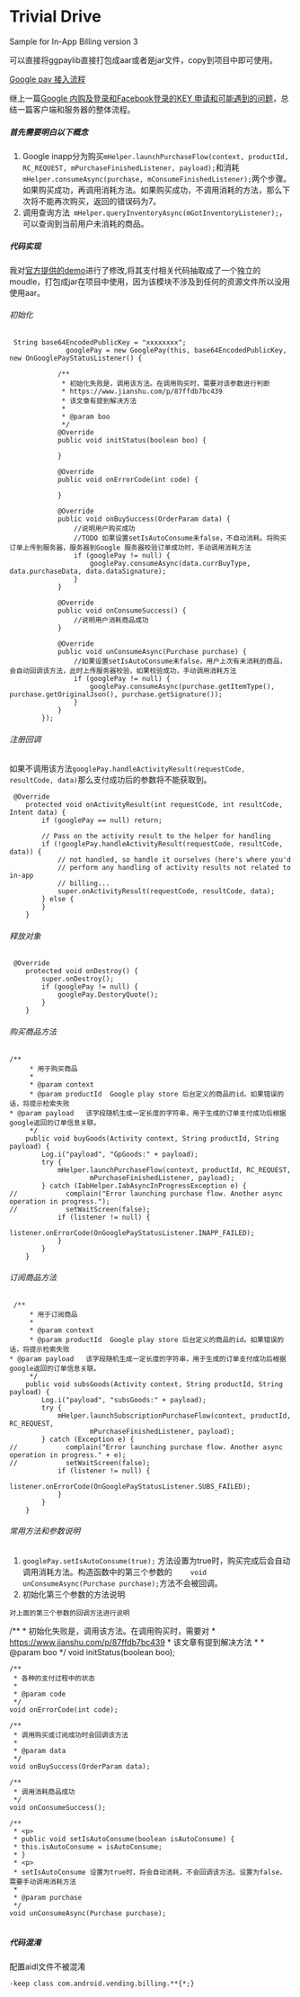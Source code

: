 Trivial Drive
============

Sample for In-App Billing version 3


可以直接将ggpaylib直接打包成aar或者是jar文件，copy到项目中即可使用。

[Google pay 接入流程](https://juejin.im/post/5cf407cbf265da1b700491f5)

继上一篇[Google 内购及登录和Facebook登录的KEY 申请和可能遇到的问题](https://www.jianshu.com/p/87ffdb7bc439)，总结一篇客户端和服务器的整体流程。

##### 首先需要明白以下概念
1. Google inapp分为购买`mHelper.launchPurchaseFlow(context, productId, RC_REQUEST,
                    mPurchaseFinishedListener, payload);`和消耗`mHelper.consumeAsync(purchase, mConsumeFinishedListener);`两个步骤。如果购买成功，再调用消耗方法。如果购买成功，不调用消耗的方法，那么下次将不能再次购买，返回的错误码为7。
2. 调用查询方法` mHelper.queryInventoryAsync(mGotInventoryListener);`，可以查询到当前用户未消耗的商品。

##### 代码实现
我对[官方提供的demo](https://github.com/googlesamples/android-play-billing.git)进行了修改,将其支付相关代码抽取成了一个独立的moudle，打包成jar在项目中使用，因为该模块不涉及到任何的资源文件所以没用使用aar。

###### 初始化
```
 String base64EncodedPublicKey = "xxxxxxxx";
              googlePay = new GooglePay(this, base64EncodedPublicKey, new OnGooglePayStatusListener() {

            /**
             * 初始化失败是，调用该方法。在调用购买时，需要对该参数进行判断
             * https://www.jianshu.com/p/87ffdb7bc439
             * 该文章有提到解决方法
             *
             * @param boo
             */
            @Override
            public void initStatus(boolean boo) {

            }

            @Override
            public void onErrorCode(int code) {

            }

            @Override
            public void onBuySuccess(OrderParam data) {
                //说明用户购买成功
                //TODO 如果设置setIsAutoConsume未false，不自动消耗。将购买订单上传到服务器，服务器到Google 服务器校验订单成功时，手动调用消耗方法
                if (googlePay != null) {
                    googlePay.consumeAsync(data.currBuyType, data.purchaseData, data.dataSignature);
                }
            }

            @Override
            public void onConsumeSuccess() {
                //说明用户消耗商品成功
            }

            @Override
            public void unConsumeAsync(Purchase purchase) {
                //如果设置setIsAutoConsume未false，用户上次有未消耗的商品，会自动回调该方法，此时上传服务器校验，如果校验成功，手动调用消耗方法
                if (googlePay != null) {
                    googlePay.consumeAsync(purchase.getItemType(), purchase.getOriginalJson(), purchase.getSignature());
                }
            }
        });
```

###### 注册回调
如果不调用该方法`googlePay.handleActivityResult(requestCode, resultCode, data)`那么支付成功后的参数将不能获取到。
```
 @Override
    protected void onActivityResult(int requestCode, int resultCode, Intent data) {
        if (googlePay == null) return;

        // Pass on the activity result to the helper for handling
        if (!googlePay.handleActivityResult(requestCode, resultCode, data)) {
            // not handled, so handle it ourselves (here's where you'd
            // perform any handling of activity results not related to in-app
            // billing...
            super.onActivityResult(requestCode, resultCode, data);
        } else {
        }
    }
```
###### 释放对象
```
 @Override
    protected void onDestroy() {
        super.onDestroy();
        if (googlePay != null) {
            googlePay.DestoryQuote();
        }
    }
```

###### 购买商品方法
```
/**
     * 用于购买商品
     *
     * @param context
     * @param productId  Google play store 后台定义的商品的id。如果错误的话，将提示检索失败
* @param payload   该字段随机生成一定长度的字符串，用于生成的订单支付成功后根据google返回的订单信息关联。
     */
    public void buyGoods(Activity context, String productId, String payload) {
        Log.i("payload", "GpGoods:" + payload);
        try {
            mHelper.launchPurchaseFlow(context, productId, RC_REQUEST,
                    mPurchaseFinishedListener, payload);
        } catch (IabHelper.IabAsyncInProgressException e) {
//            complain("Error launching purchase flow. Another async operation in progress.");
//            setWaitScreen(false);
            if (listener != null) {
                listener.onErrorCode(OnGooglePayStatusListener.INAPP_FAILED);
            }
        }
    }
```
###### 订阅商品方法
```
 /**
     * 用于订阅商品
     *
     * @param context
     * @param productId  Google play store 后台定义的商品的id。如果错误的话，将提示检索失败
* @param payload   该字段随机生成一定长度的字符串，用于生成的订单支付成功后根据google返回的订单信息关联。
     */
    public void subsGoods(Activity context, String productId, String payload) {
        Log.i("payload", "subsGoods:" + payload);
        try {
            mHelper.launchSubscriptionPurchaseFlow(context, productId, RC_REQUEST,
                    mPurchaseFinishedListener, payload);
        } catch (Exception e) {
//            complain("Error launching purchase flow. Another async operation in progress." + e);
//            setWaitScreen(false);
            if (listener != null) {
                listener.onErrorCode(OnGooglePayStatusListener.SUBS_FAILED);
            }
        }
    }

```

###### 常用方法和参数说明
1. `googlePay.setIsAutoConsume(true);` 方法设置为true时，购买完成后会自动调用消耗方法。构造函数中的第三个参数的 `    void unConsumeAsync(Purchase purchase);`方法不会被回调。
2. 初始化第三个参数的方法说明
```
对上面的第三个参数的回调方法进行说明
```
  /**
     * 初始化失败是，调用该方法。在调用购买时，需要对
     * https://www.jianshu.com/p/87ffdb7bc439
     * 该文章有提到解决方法
     *
     * @param boo
     */
    void initStatus(boolean boo);

    /**
     * 各种的支付过程中的状态
     *
     * @param code
     */
    void onErrorCode(int code);

    /**
     * 调用购买或订阅成功时会回调该方法
     *
     * @param data
     */
    void onBuySuccess(OrderParam data);

    /**
     * 调用消耗商品成功
     */
    void onConsumeSuccess();

    /**
     * <p>
     * public void setIsAutoConsume(boolean isAutoConsume) {
     * this.isAutoConsume = isAutoConsume;
     * }
     * <p>
     * setIsAutoConsume 设置为true时，将会自动消耗，不会回调该方法。设置为false，需要手动调用消耗方法
     *
     * @param purchase
     */
    void unConsumeAsync(Purchase purchase);
```
```

##### 代码混淆
配置aidl文件不被混淆
```
-keep class com.android.vending.billing.**{*;}
```






